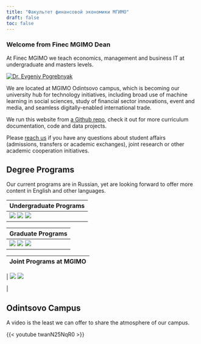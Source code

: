 ```yaml
---
title: "Факультет финансовой экономики МГИМО"
draft: false
toc: false
---
```


### Welcome from Finec MGIMO Dean

At Finec MGIMO we teach economics, management and business IT
at undergraduate and masters levels.

<a href="https://mgimo.ru/people/pogrebnyak/" class="float-left mr-3 pt-2">
<img
    src="https://mgimo.ru/upload/iblock/341/pogrebnyak.jpg"
    alt="Dr. Evgeniy Pogrebnyak"
    title="Dr. Evgeniy Pogrebnyak"
    class="rounded-photo"
/>
</a>

We are located at MGIMO Odintsovo campus, which is
becoming our university hub for technology initiatives,
including broad use of machine learning in social sciences,
study of financial sector innovations, event and media, and
seamless digitally-enabled international trade.

We run this website from [a Github repo](https://github.com/finec-mgimo),
check it out for more curriculum documentation, code and data projects.

Please [reach us](/contacts) if you have any questions
about student affairs (admissions, transfers or
academic exchanges), joint research or other academic
cooperation initiatives.

## Degree Programs

Our current programs are in Russian, yet are looking forward
to offer more content in English and other languages.

[econ]: /program/undergrad/economics
[management]: /program/undergrad/management
[itmb]: /program/undergrad/itmb
[ai]: https://ai.mgimo.ru
[ved]: /program/graduate/firm-economics-ved
[it]: /program/graduate/it-economics-and-data-management
[event]: https://event.mgimo.ru/
[emba]: /program/executive/emba

| Undergraduate Programs                                                                                                                                                              |
| ----------------------------------------------------------------------------------------------------------------------------------------------------------------------------------- |
| [![](https://img.shields.io/badge/Economics-blue)][econ] [![](https://img.shields.io/badge/Management-blue)][management] [![](https://img.shields.io/badge/Business_IT-blue)][itmb] |

<div></div>

| Graduate Programs                                                                                                                                                                                                                       |
| --------------------------------------------------------------------------------------------------------------------------------------------------------------------------------------------------------------------------------------- |
| [![](https://img.shields.io/badge/Firm_Economics_and_Foreign_Trade-005E7C)][ved] [![](https://img.shields.io/badge/Artificial_Intelligence-005E7C)][ai] [![](https://img.shields.io/badge/IT_Economics_and_Data_Management-005E7C)][it] |

| Joint Programs at MGIMO |
| ----------------------- |

| ![](https://img.shields.io/badge/Administrative_and_Financial_law-blue) [![](https://img.shields.io/badge/Event_Management-005E7C)][event]

<!--
[![](https://img.shields.io/badge/Executive_MBA-F93943)][emba]
-->

|

## Odintsovo Campus

A video is the least we can offer to share the atmosphere of our campus.

{{< youtube twanN25NqR0 >}}
